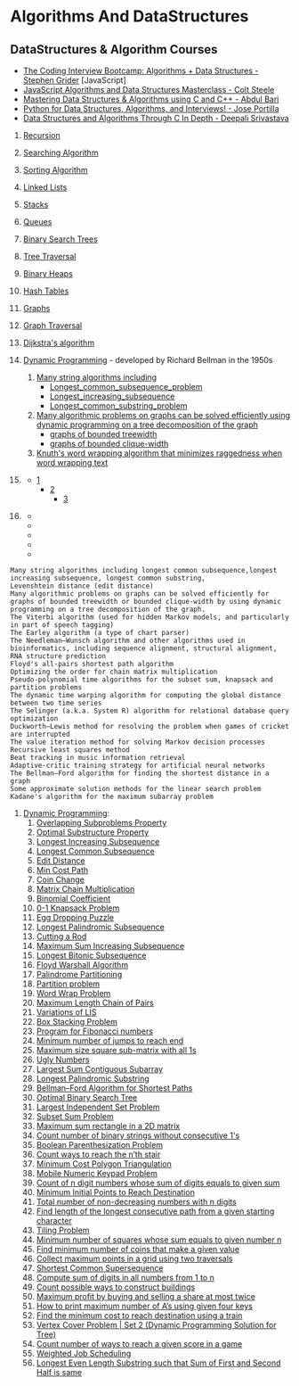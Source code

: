 # Algorithms And DataStructures

## DataStructures & Algorithm Courses
- [The Coding Interview Bootcamp: Algorithms + Data Structures - Stephen Grider](https://www.udemy.com/course/coding-interview-bootcamp-algorithms-and-data-structure/) [JavaScript]
- [JavaScript Algorithms and Data Structures Masterclass - Colt Steele](https://www.udemy.com/course/js-algorithms-and-data-structures-masterclass/)
- [Mastering Data Structures & Algorithms using C and C++ - Abdul Bari](https://www.udemy.com/course/datastructurescncpp/) 
- [Python for Data Structures, Algorithms, and Interviews! - Jose Portilla](https://www.udemy.com/course/python-for-data-structures-algorithms-and-interviews/)
- [Data Structures and Algorithms Through C In Depth - Deepali Srivastava](https://www.udemy.com/course/data-structures-and-algorithms-in-c/)


1. [Recursion](https://en.wikipedia.org/wiki/Recursion)
1. [Searching Algorithm](https://en.wikipedia.org/wiki/Search_algorithm)
1. [Sorting Algorithm](https://en.wikipedia.org/wiki/Sorting_algorithm)
1. [Linked Lists](https://en.wikipedia.org/wiki/Linked_list)
1. [Stacks](https://en.wikipedia.org/wiki/Stack_(abstract_data_type))
1. [Queues](https://en.wikipedia.org/wiki/Queue_(abstract_data_type))
1. [Binary Search Trees](https://en.wikipedia.org/wiki/Binary_search_tree)
1. [Tree Traversal](https://en.wikipedia.org/wiki/Tree_traversal)
1. [Binary Heaps](https://en.wikipedia.org/wiki/Binary_heap)
1. [Hash Tables](https://en.wikipedia.org/wiki/Hash_table)
1. [Graphs](https://en.wikipedia.org/wiki/Graph_(abstract_data_type))
1. [Graph Traversal](https://en.wikipedia.org/wiki/Graph_traversal)
1. [Dijkstra's algorithm](https://en.wikipedia.org/wiki/Dijkstra%27s_algorithm)


1. [Dynamic Programming](https://en.wikipedia.org/wiki/Dynamic_programming) -  developed by Richard Bellman in the 1950s
   1. [Many string algorithms including]()
      - [Longest_common_subsequence_problem](https://en.wikipedia.org/wiki/Longest_common_subsequence_problem)
      - [Longest_increasing_subsequence](https://en.wikipedia.org/wiki/Longest_increasing_subsequence)
      - [Longest_common_substring_problem](https://en.wikipedia.org/wiki/Longest_common_substring_problem)
   1. [Many algorithmic problems on graphs can be solved efficiently using dynamic programming on a tree decomposition of the graph](https://en.wikipedia.org/wiki/Tree_decomposition)
      - [graphs of bounded treewidth](https://en.wikipedia.org/wiki/Treewidth)
      - [graphs of bounded clique-width](https://en.wikipedia.org/wiki/Clique-width)
   1. [Knuth's word wrapping algorithm that minimizes raggedness when word wrapping text](https://en.wikipedia.org/wiki/Line_wrap_and_word_wrap)
      
1. []()      
   - [1]()
     - [2]()
       - [3]()              
1. []()

   
   
   - []()
   - []()
   - []()
   - []()
   - []()
```   
Many string algorithms including longest common subsequence,longest increasing subsequence, longest common substring, 
Levenshtein distance (edit distance)
Many algorithmic problems on graphs can be solved efficiently for graphs of bounded treewidth or bounded clique-width by using dynamic programming on a tree decomposition of the graph.
The Viterbi algorithm (used for hidden Markov models, and particularly in part of speech tagging)
The Earley algorithm (a type of chart parser)
The Needleman–Wunsch algorithm and other algorithms used in bioinformatics, including sequence alignment, structural alignment, RNA structure prediction
Floyd's all-pairs shortest path algorithm
Optimizing the order for chain matrix multiplication
Pseudo-polynomial time algorithms for the subset sum, knapsack and partition problems
The dynamic time warping algorithm for computing the global distance between two time series
The Selinger (a.k.a. System R) algorithm for relational database query optimization
Duckworth–Lewis method for resolving the problem when games of cricket are interrupted
The value iteration method for solving Markov decision processes
Recursive least squares method
Beat tracking in music information retrieval
Adaptive-critic training strategy for artificial neural networks
The Bellman–Ford algorithm for finding the shortest distance in a graph
Some approximate solution methods for the linear search problem
Kadane's algorithm for the maximum subarray problem
```

1. [Dynamic Programming](https://www.geeksforgeeks.org/dynamic-programming-set-1/):
   1. [Overlapping Subproblems Property]()
   1. [Optimal Substructure Property]()
   1. [Longest Increasing Subsequence]()
   1. [Longest Common Subsequence]()
   1. [Edit Distance]()
   1. [Min Cost Path]()
   1. [Coin Change]()
   1. [Matrix Chain Multiplication]()
   1. [Binomial Coefficient]()
   1. [0-1 Knapsack Problem]()
   1. [Egg Dropping Puzzle]()
   1. [Longest Palindromic Subsequence]()
   1. [Cutting a Rod]()
   1. [Maximum Sum Increasing Subsequence]()
   1. [Longest Bitonic Subsequence]()
   1. [Floyd Warshall Algorithm]()
   1. [Palindrome Partitioning]()
   1. [Partition problem]()
   1. [Word Wrap Problem]()
   1. [Maximum Length Chain of Pairs]()
   1. [Variations of LIS]()
   1. [Box Stacking Problem]()
   1. [Program for Fibonacci numbers]()
   1. [Minimum number of jumps to reach end]()
   1. [Maximum size square sub-matrix with all 1s]()
   1. [Ugly Numbers]()
   1. [Largest Sum Contiguous Subarray]()
   1. [Longest Palindromic Substring]()
   1. [Bellman–Ford Algorithm for Shortest Paths]()
   1. [Optimal Binary Search Tree]()
   1. [Largest Independent Set Problem]()
   1. [Subset Sum Problem]()
   1. [Maximum sum rectangle in a 2D matrix]()
   1. [Count number of binary strings without consecutive 1's]()
   1. [Boolean Parenthesization Problem]()
   1. [Count ways to reach the n’th stair]()
   1. [Minimum Cost Polygon Triangulation]()
   1. [Mobile Numeric Keypad Problem]()
   1. [Count of n digit numbers whose sum of digits equals to given sum]()
   1. [Minimum Initial Points to Reach Destination]()
   1. [Total number of non-decreasing numbers with n digits]()
   1. [Find length of the longest consecutive path from a given starting character]()
   1. [Tiling Problem]()
   1. [Minimum number of squares whose sum equals to given number n]()
   1. [Find minimum number of coins that make a given value]()
   1. [Collect maximum points in a grid using two traversals]()
   1. [Shortest Common Supersequence]()
   1. [Compute sum of digits in all numbers from 1 to n]()
   1. [Count possible ways to construct buildings]()
   1. [Maximum profit by buying and selling a share at most twice]()
   1. [How to print maximum number of A’s using given four keys]()
   1. [Find the minimum cost to reach destination using a train]()
   1. [Vertex Cover Problem | Set 2 (Dynamic Programming Solution for Tree)]()
   1. [Count number of ways to reach a given score in a game]()
   1. [Weighted Job Scheduling]()
   1. [Longest Even Length Substring such that Sum of First and Second Half is same]()

